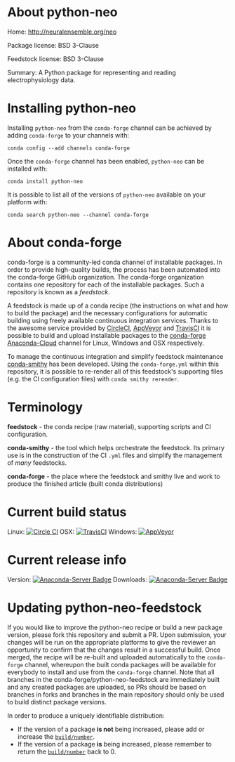 About python-neo
================

Home: http://neuralensemble.org/neo

Package license: BSD 3-Clause

Feedstock license: BSD 3-Clause

Summary: A Python package for representing and reading electrophysiology data.



Installing python-neo
=====================

Installing `python-neo` from the `conda-forge` channel can be achieved by adding `conda-forge` to your channels with:

```
conda config --add channels conda-forge
```

Once the `conda-forge` channel has been enabled, `python-neo` can be installed with:

```
conda install python-neo
```

It is possible to list all of the versions of `python-neo` available on your platform with:

```
conda search python-neo --channel conda-forge
```



About conda-forge
=================

conda-forge is a community-led conda channel of installable packages.
In order to provide high-quality builds, the process has been automated into the
conda-forge GitHub organization. The conda-forge organization contains one repository
for each of the installable packages. Such a repository is known as a *feedstock*.

A feedstock is made up of a conda recipe (the instructions on what and how to build
the package) and the necessary configurations for automatic building using freely
available continuous integration services. Thanks to the awesome service provided by
[CircleCI](https://circleci.com/), [AppVeyor](http://www.appveyor.com/)
and [TravisCI](https://travis-ci.org/) it is possible to build and upload installable
packages to the [conda-forge](https://anaconda.org/conda-forge)
[Anaconda-Cloud](http://docs.anaconda.org/) channel for Linux, Windows and OSX respectively.

To manage the continuous integration and simplify feedstock maintenance
[conda-smithy](http://github.com/conda-forge/conda-smithy) has been developed.
Using the ``conda-forge.yml`` within this repository, it is possible to re-render all of
this feedstock's supporting files (e.g. the CI configuration files) with ``conda smithy rerender``.


Terminology
===========

**feedstock** - the conda recipe (raw material), supporting scripts and CI configuration.

**conda-smithy** - the tool which helps orchestrate the feedstock.
                   Its primary use is in the construction of the CI ``.yml`` files
                   and simplify the management of *many* feedstocks.

**conda-forge** - the place where the feedstock and smithy live and work to
                  produce the finished article (built conda distributions)

Current build status
====================

Linux: [![Circle CI](https://circleci.com/gh/conda-forge/python-neo-feedstock.svg?style=shield)](https://circleci.com/gh/conda-forge/python-neo-feedstock)
OSX: [![TravisCI](https://travis-ci.org/conda-forge/python-neo-feedstock.svg?branch=master)](https://travis-ci.org/conda-forge/python-neo-feedstock)
Windows: [![AppVeyor](https://ci.appveyor.com/api/projects/status/github/conda-forge/python-neo-feedstock?svg=True)](https://ci.appveyor.com/project/conda-forge/python-neo-feedstock/branch/master)

Current release info
====================
Version: [![Anaconda-Server Badge](https://anaconda.org/conda-forge/python-neo/badges/version.svg)](https://anaconda.org/conda-forge/python-neo)
Downloads: [![Anaconda-Server Badge](https://anaconda.org/conda-forge/python-neo/badges/downloads.svg)](https://anaconda.org/conda-forge/python-neo)


Updating python-neo-feedstock
=============================

If you would like to improve the python-neo recipe or build a new
package version, please fork this repository and submit a PR. Upon submission,
your changes will be run on the appropriate platforms to give the reviewer an
opportunity to confirm that the changes result in a successful build. Once
merged, the recipe will be re-built and uploaded automatically to the
`conda-forge` channel, whereupon the built conda packages will be available for
everybody to install and use from the `conda-forge` channel.
Note that all branches in the conda-forge/python-neo-feedstock are
immediately built and any created packages are uploaded, so PRs should be based
on branches in forks and branches in the main repository should only be used to
build distinct package versions.

In order to produce a uniquely identifiable distribution:
 * If the version of a package **is not** being increased, please add or increase
   the [``build/number``](http://conda.pydata.org/docs/building/meta-yaml.html#build-number-and-string).
 * If the version of a package **is** being increased, please remember to return
   the [``build/number``](http://conda.pydata.org/docs/building/meta-yaml.html#build-number-and-string)
   back to 0.
